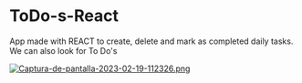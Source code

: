 # ToDo-s-React

App made with REACT to create, delete and mark as completed daily tasks. We can also look for To Do's

[![Captura-de-pantalla-2023-02-19-112326.png](https://i.postimg.cc/jqwDRr09/Captura-de-pantalla-2023-02-19-112326.png)](https://postimg.cc/9z2mBKft)
